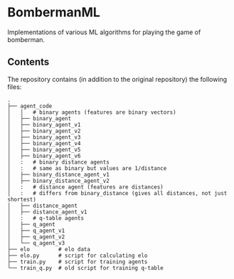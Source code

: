 # BombermanML
Implementations of various ML algorithms for playing the game of bomberman.

## Contents
The repository contains (in addition to the original repository) the following files:

```
.
├── agent_code
│   │   # binary agents (features are binary vectors)
│   ├── binary_agent
│   ├── binary_agent_v1
│   ├── binary_agent_v2
│   ├── binary_agent_v3
│   ├── binary_agent_v4
│   ├── binary_agent_v5
│   ├── binary_agent_v6
│   :   # binary distance agents
│   :   # same as binary but values are 1/distance
│   ├── binary_distance_agent_v1
│   ├── binary_distance_agent_v2
│   :   # distance agent (features are distances)
│   :   # differs from binary_distance (gives all distances, not just shortest)
│   ├── distance_agent
│   ├── distance_agent_v1
│   :   # q-table agents
│   ├── q_agent
│   ├── q_agent_v1
│   ├── q_agent_v2
│   └── q_agent_v3
├── elo         # elo data
├── elo.py      # script for calculating elo
├── train.py    # script for training agents
└── train_q.py  # old script for training q-table
```
